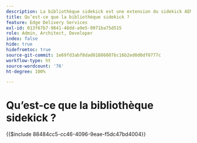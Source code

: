 ```yaml
---
description: La bibliothèque sidekick est une extension du sidekick AEM qui permet aux équipes de développement de créer des outils pilotés par l’interface utilisateur pour les auteurs et autrices de contenu. Elle comprend un plug-in de blocs intégré qui peut afficher intuitivement une liste de tous les blocs pour les auteurs et autrices, ce qui leur évite de mémoriser ou de rechercher chaque variation d’un bloc. Les équipes de développement peuvent également écrire leurs propres plug-ins pour la bibliothèque sidekick.
title: Qu’est-ce que la bibliothèque sidekick ?
feature: Edge Delivery Services
exl-id: 013f67b7-9841-48dd-a9e5-9971ba75d515
role: Admin, Architect, Developer
index: false
hide: true
hidefromtoc: true
source-git-commit: 1e69fd3abf8dad01886007bc16b2ed0d0df0777c
workflow-type: ht
source-wordcount: '76'
ht-degree: 100%

---
```


# Qu’est-ce que la bibliothèque sidekick ?

{{$include 88484cc5-cc46-4096-9eae-f5dc47bd4004}}
